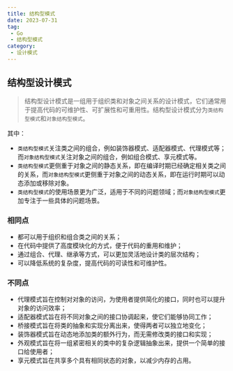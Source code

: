 ```yaml
---
title: 结构型模式
date: 2023-07-31
tag:
 - Go
 - 结构型模式
category:
 - 设计模式
---
```


## 结构型设计模式

> 结构型设计模式是一组用于组织类和对象之间关系的设计模式，它们通常用于提高代码的可维护性、可扩展性和可重用性。结构型设计模式分为`类结构型模式`和`对象结构型模式`。

其中：

- `类结构型模式`关注类之间的组合，例如装饰器模式、适配器模式、代理模式等；而`对象结构型模式`关注对象之间的组合，例如组合模式、享元模式等。
- `类结构型模式`更侧重于对象之间的静态关系，即在编译时期已经确定相关类之间的关系，而`对象结构型模式`更侧重于对象之间的动态关系，即在运行时期可以动态添加或移除对象。
- `类结构型模式`的使用场景更为广泛，适用于不同的问题领域；而`对象结构型模式`更加专注于一些具体的问题场景。

### 相同点

- 都可以用于组织和组合类之间的关系；
- 在代码中提供了高度模块化的方式，便于代码的重用和维护；
- 通过组合、代理、继承等方式，可以更加灵活地设计类的层次结构；
- 可以降低系统的复杂度，提高代码的可读性和可维护性。

### 不同点

- 代理模式旨在控制对对象的访问，为使用者提供简化的接口，同时也可以提升对象的访问效率；
- 适配器模式旨在将不同对象之间的接口协调起来，使它们能够协同工作；
- 桥接模式旨在将类的抽象和实现分离出来，使得两者可以独立地变化；
- 装饰器模式旨在动态地添加类的额外行为，而无需修改类的接口和实现；
- 外观模式旨在将一组紧密相关的类中的复杂逻辑抽象出来，提供一个简单的接口给使用者；
- 享元模式旨在共享多个具有相同状态的对象，以减少内存的占用。
